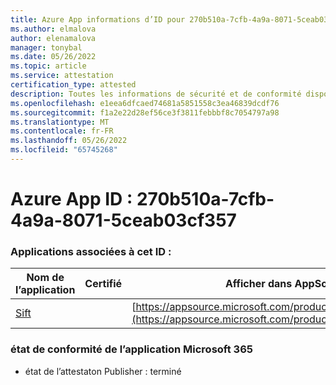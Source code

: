 ```yaml
---
title: Azure App informations d’ID pour 270b510a-7cfb-4a9a-8071-5ceab03cf357
ms.author: elmalova
author: elenamalova
manager: tonybal
ms.date: 05/26/2022
ms.topic: article
ms.service: attestation
certification_type: attested
description: Toutes les informations de sécurité et de conformité disponibles pour 270b510a-7cfb-4a9a-8071-5ceab03cf357.
ms.openlocfilehash: e1eea6dfcaed74681a5851558c3ea46839dcdf76
ms.sourcegitcommit: f1a2e22d28ef56ce3f3811febbbf8c7054797a98
ms.translationtype: MT
ms.contentlocale: fr-FR
ms.lasthandoff: 05/26/2022
ms.locfileid: "65745268"
---
```

# <a name="azure-app-id-270b510a-7cfb-4a9a-8071-5ceab03cf357"></a>Azure App ID : 270b510a-7cfb-4a9a-8071-5ceab03cf357


### <a name="apps-associated-with-this-id"></a>Applications associées à cet ID :
| **Nom de l’application** | **Certifié** | **Afficher dans AppSource** |
|--------------|---------------|-----------------------|
| [Sift](../forward/WA200002545.md) |  | [https://appsource.microsoft.com/product/office/WA200002545](https://appsource.microsoft.com/product/office/WA200002545) |

### <a name="microsoft-365-app-compliance-status"></a>état de conformité de l’application Microsoft 365
- état de l’attestaton Publisher : terminé
